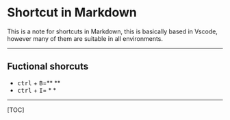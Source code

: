 # **Shortcut in Markdown**  
This is a note for shortcuts in Markdown, this is basically based in Vscode, however many of them are suitable in all environments.  

---

## Fuctional shorcuts
+ <kbd>ctrl</kbd> + <kbd>B</kbd>=\*\* \*\*
+ <kbd>ctrl</kbd> + <kbd>I</kbd>= \* \*  
  
---
[TOC]  
